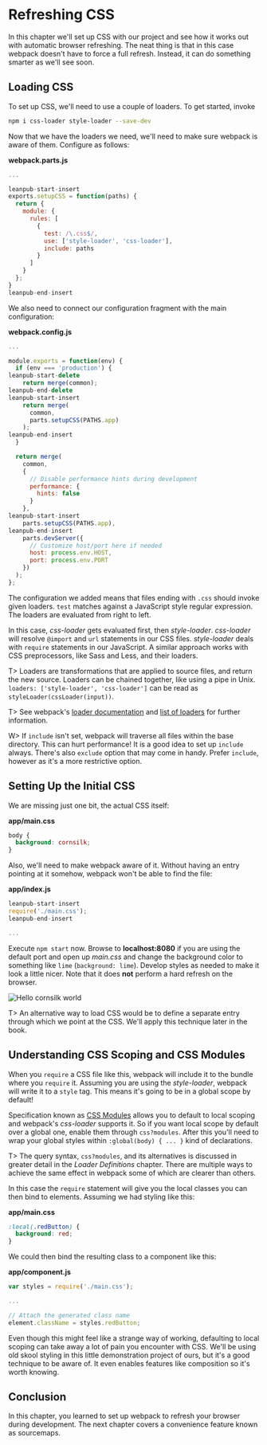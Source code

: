 # Refreshing CSS

In this chapter we'll set up CSS with our project and see how it works out with automatic browser refreshing. The neat thing is that in this case webpack doesn't have to force a full refresh. Instead, it can do something smarter as we'll see soon.

## Loading CSS

To set up CSS, we'll need to use a couple of loaders. To get started, invoke

```bash
npm i css-loader style-loader --save-dev
```

Now that we have the loaders we need, we'll need to make sure webpack is aware of them. Configure as follows:

**webpack.parts.js**

```javascript
...

leanpub-start-insert
exports.setupCSS = function(paths) {
  return {
    module: {
      rules: [
        {
          test: /\.css$/,
          use: ['style-loader', 'css-loader'],
          include: paths
        }
      ]
    }
  };
}
leanpub-end-insert
```

We also need to connect our configuration fragment with the main configuration:

**webpack.config.js**

```javascript
...

module.exports = function(env) {
  if (env === 'production') {
leanpub-start-delete
    return merge(common);
leanpub-end-delete
leanpub-start-insert
    return merge(
      common,
      parts.setupCSS(PATHS.app)
    );
leanpub-end-insert
  }

  return merge(
    common,
    {
      // Disable performance hints during development
      performance: {
        hints: false
      }
    },
leanpub-start-insert
    parts.setupCSS(PATHS.app),
leanpub-end-insert
    parts.devServer({
      // Customize host/port here if needed
      host: process.env.HOST,
      port: process.env.PORT
    })
  );
};
```

The configuration we added means that files ending with `.css` should invoke given loaders. `test` matches against a JavaScript style regular expression. The loaders are evaluated from right to left.

In this case, *css-loader* gets evaluated first, then *style-loader*. *css-loader* will resolve `@import` and `url` statements in our CSS files. *style-loader* deals with `require` statements in our JavaScript. A similar approach works with CSS preprocessors, like Sass and Less, and their loaders.

T> Loaders are transformations that are applied to source files, and return the new source. Loaders can be chained together, like using a pipe in Unix. `loaders: ['style-loader', 'css-loader']` can be read as `styleLoader(cssLoader(input))`.

T> See webpack's [loader documentation](https://webpack.js.org/concepts/loaders/) and [list of loaders](https://webpack.js.org/loaders/) for further information.

W> If `include` isn't set, webpack will traverse all files within the base directory. This can hurt performance! It is a good idea to set up `include` always. There's also `exclude` option that may come in handy. Prefer `include`, however as it's a more restrictive option.

## Setting Up the Initial CSS

We are missing just one bit, the actual CSS itself:

**app/main.css**

```css
body {
  background: cornsilk;
}
```

Also, we'll need to make webpack aware of it. Without having an entry pointing at it somehow, webpack won't be able to find the file:

**app/index.js**

```javascript
leanpub-start-insert
require('./main.css');
leanpub-end-insert

...
```

Execute `npm start` now. Browse to **localhost:8080** if you are using the default port and open up *main.css* and change the background color to something like `lime` (`background: lime`). Develop styles as needed to make it look a little nicer. Note that it does **not** perform a hard refresh on the browser.

![Hello cornsilk world](images/hello_02.png)

T> An alternative way to load CSS would be to define a separate entry through which we point at the CSS. We'll apply this technique later in the book.

## Understanding CSS Scoping and CSS Modules

When you `require` a CSS file like this, webpack will include it to the bundle where you `require` it. Assuming you are using the *style-loader*, webpack will write it to a `style` tag. This means it's going to be in a global scope by default!

Specification known as [CSS Modules](https://github.com/css-modules/css-modules) allows you to default to local scoping and webpack's *css-loader* supports it. So if you want local scope by default over a global one, enable them through `css?modules`. After this you'll need to wrap your global styles within `:global(body) { ... }` kind of declarations.

T> The query syntax, `css?modules`, and its alternatives is discussed in greater detail in the *Loader Definitions* chapter. There are multiple ways to achieve the same effect in webpack some of which are clearer than others.

In this case the `require` statement will give you the local classes you can then bind to elements. Assuming we had styling like this:

**app/main.css**

```css
:local(.redButton) {
  background: red;
}
```

We could then bind the resulting class to a component like this:

**app/component.js**

```javascript
var styles = require('./main.css');

...

// Attach the generated class name
element.className = styles.redButton;
```

Even though this might feel like a strange way of working, defaulting to local scoping can take away a lot of pain you encounter with CSS. We'll be using old skool styling in this little demonstration project of ours, but it's a good technique to be aware of. It even enables features like composition so it's worth knowing.

## Conclusion

In this chapter, you learned to set up webpack to refresh your browser during development. The next chapter covers a convenience feature known as sourcemaps.
